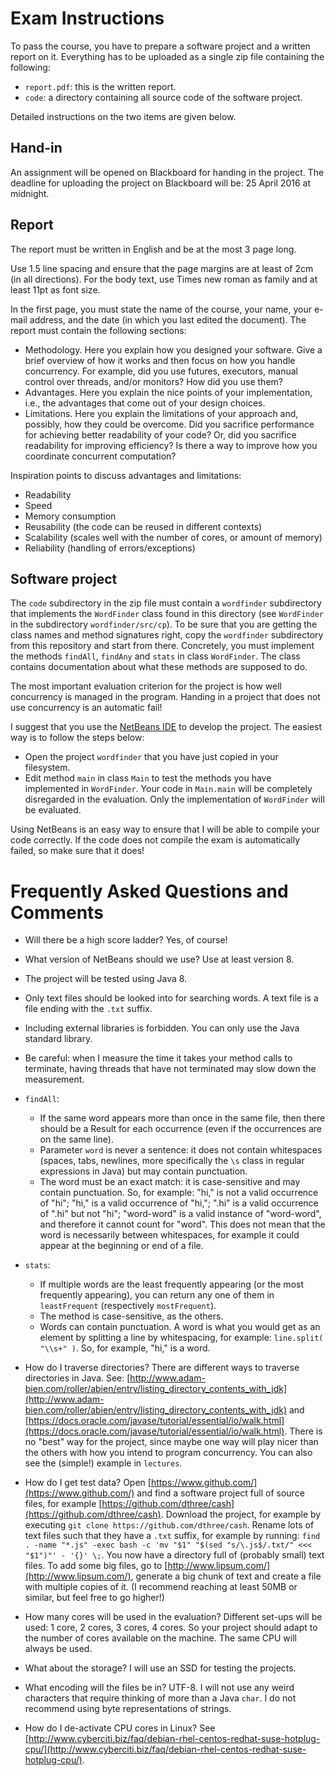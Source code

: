 # Exam Instructions

To pass the course, you have to prepare a software project and a written report
on it. Everything has to be uploaded as a single zip file containing the following:
- `report.pdf`: this is the written report.
- `code`: a directory containing all source code of the software project.

Detailed instructions on the two items are given below.

## Hand-in

An assignment will be opened on Blackboard for handing in the project. The deadline for uploading the project on Blackboard will be: 25 April 2016 at midnight.

## Report

The report must be written in English and be at the most 3 page long.

Use 1.5 line spacing and ensure that the page margins are at least of 2cm (in all directions).
For the body text, use Times new roman as family and at least 11pt as font size.

In the first page, you must state
the name of the course, your name, your e-mail address, and the date (in which
you last edited the document). The report must contain the following sections:
- Methodology. Here you explain how you designed your software. Give a brief
  overview of how it works and then focus on how you handle concurrency.
  For example, did you use futures, executors, manual control over threads,
  and/or monitors? How did you use them?
- Advantages. Here you explain the nice points of your implementation, i.e.,
  the advantages that come out of your design choices.
- Limitations. Here you explain the limitations of your approach and, possibly,
  how they could be overcome. Did you sacrifice performance for achieving better
  readability of your code? Or, did you sacrifice readability for improving
  efficiency? Is there a way to improve how you coordinate concurrent computation?

Inspiration points to discuss advantages and
limitations:
- Readability
- Speed
- Memory consumption
- Reusability (the code can be reused in different contexts)
- Scalability (scales well with the number of cores, or amount of memory)
- Reliability (handling of errors/exceptions)

## Software project

The `code` subdirectory in the zip file must contain a `wordfinder` subdirectory that implements the `WordFinder` class found in this directory (see `WordFinder` in the subdirectory `wordfinder/src/cp`).
To be sure that you are getting the class names and method signatures right, copy the `wordfinder` subdirectory from this repository and start from there. Concretely, you must implement the methods `findAll`, `findAny` and `stats` in class `WordFinder`.
The class contains documentation about what these methods are supposed to do.

The most important evaluation criterion for the project is how well concurrency is managed in the program. Handing in a project that does not use concurrency is an automatic fail!

I suggest that you use the [NetBeans IDE](https://netbeans.org/) to develop the project. The easiest way is to follow the steps below:
- Open the project `wordfinder` that you have just copied in your filesystem.
- Edit method `main` in class `Main` to test the methods you have implemented in `WordFinder`. Your code in `Main.main` will be completely disregarded in the evaluation. Only the implementation of `WordFinder` will be evaluated.

Using NetBeans is an easy way to ensure that I will be able to compile your code correctly. If the code does not compile the exam is automatically failed, so make sure that it does!


# Frequently Asked Questions and Comments

- Will there be a high score ladder? Yes, of course!

- What version of NetBeans should we use? Use at least version 8.

- The project will be tested using Java 8.

- Only text files should be looked into for searching words.
A text file is a file ending with the `.txt` suffix.

- Including external libraries is forbidden.
You can only use the Java standard library.

- Be careful: when I measure the time it takes your method calls to terminate, having threads that have not terminated may slow down the measurement.

- `findAll`:
  * If the same word appears more than once in the same file, then there should be a Result for each occurrence (even if the occurrences are on the same line).
  * Parameter `word` is never a sentence: it does not contain whitespaces (spaces, tabs, newlines, more specifically the `\s` class in regular expressions in Java) but may contain punctuation.
  * The word must be an exact match: it is case-sensitive and may contain punctuation. So, for example: "hi," is not a valid occurrence of "hi"; "hi," is a valid occurrence of "hi,"; ".hi" is a valid occurrence of ".hi" but not "hi"; "word-word" is a valid instance of "word-word", and therefore it cannot count for "word". This does not mean that the word is necessarily between whitespaces, for example it could appear at the beginning or end of a file.

- `stats`:
  * If multiple words are the least frequently appearing (or the most frequently appearing), you can return any one of them in `leastFrequent` (respectively `mostFrequent`).
  * The method is case-sensitive, as the others.
  * Words can contain punctuation. A word is what you would get as an element by splitting a line by whitespacing, for example: `line.split( "\\s+" )`. So, for example, "hi," is a word.

- How do I traverse directories?
There are different ways to traverse directories in Java. See: [http://www.adam-bien.com/roller/abien/entry/listing_directory_contents_with_jdk](http://www.adam-bien.com/roller/abien/entry/listing_directory_contents_with_jdk) and [https://docs.oracle.com/javase/tutorial/essential/io/walk.html](https://docs.oracle.com/javase/tutorial/essential/io/walk.html). There is no "best" way for the project, since maybe one way will play nicer than the others with how you intend to program concurrency. You can also see the (simple!) example in `lectures`.

- How do I get test data?
Open [https://www.github.com/](https://www.github.com/) and find a software project full of source files, for example [https://github.com/dthree/cash](https://github.com/dthree/cash). Download the project, for example by executing `git clone https://github.com/dthree/cash`. Rename lots of text files such that they have a `.txt` suffix, for example by running: `find . -name "*.js" -exec bash -c 'mv "$1" "$(sed "s/\.js$/.txt/" <<< "$1")"' - '{}' \;`. You now have a directory full of (probably small) text files. To add some big files, go to [http://www.lipsum.com/](http://www.lipsum.com/), generate a big chunk of text and create a file with multiple copies of it. (I recommend reaching at least 50MB or similar, but feel free to go higher!)

- How many cores will be used in the evaluation?
Different set-ups will be used: 1 core, 2 cores, 3 cores, 4 cores. So your project should adapt to the number of cores available on the machine. The same CPU will always be used.

- What about the storage?
I will use an SSD for testing the projects.

- What encoding will the files be in?
UTF-8. I will not use any weird characters that require thinking of more than a Java `char`. I do not recommend using byte representations of strings.

- How do I de-activate CPU cores in Linux?
See [http://www.cyberciti.biz/faq/debian-rhel-centos-redhat-suse-hotplug-cpu/](http://www.cyberciti.biz/faq/debian-rhel-centos-redhat-suse-hotplug-cpu/).
